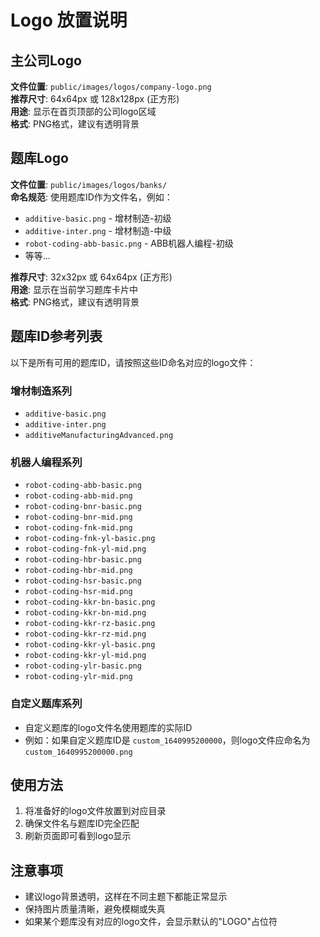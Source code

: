 # Logo 放置说明

## 主公司Logo
**文件位置**: `public/images/logos/company-logo.png`  
**推荐尺寸**: 64x64px 或 128x128px (正方形)  
**用途**: 显示在首页顶部的公司logo区域  
**格式**: PNG格式，建议有透明背景  

## 题库Logo
**文件位置**: `public/images/logos/banks/`  
**命名规范**: 使用题库ID作为文件名，例如：
- `additive-basic.png` - 增材制造-初级
- `additive-inter.png` - 增材制造-中级  
- `robot-coding-abb-basic.png` - ABB机器人编程-初级
- 等等...

**推荐尺寸**: 32x32px 或 64x64px (正方形)  
**用途**: 显示在当前学习题库卡片中  
**格式**: PNG格式，建议有透明背景  

## 题库ID参考列表
以下是所有可用的题库ID，请按照这些ID命名对应的logo文件：

### 增材制造系列
- `additive-basic.png`
- `additive-inter.png` 
- `additiveManufacturingAdvanced.png`

### 机器人编程系列
- `robot-coding-abb-basic.png`
- `robot-coding-abb-mid.png`
- `robot-coding-bnr-basic.png`
- `robot-coding-bnr-mid.png`
- `robot-coding-fnk-mid.png`
- `robot-coding-fnk-yl-basic.png`
- `robot-coding-fnk-yl-mid.png`
- `robot-coding-hbr-basic.png`
- `robot-coding-hbr-mid.png`
- `robot-coding-hsr-basic.png`
- `robot-coding-hsr-mid.png`
- `robot-coding-kkr-bn-basic.png`
- `robot-coding-kkr-bn-mid.png`
- `robot-coding-kkr-rz-basic.png`
- `robot-coding-kkr-rz-mid.png`
- `robot-coding-kkr-yl-basic.png`
- `robot-coding-kkr-yl-mid.png`
- `robot-coding-ylr-basic.png`
- `robot-coding-ylr-mid.png`

### 自定义题库系列
- 自定义题库的logo文件名使用题库的实际ID
- 例如：如果自定义题库ID是 `custom_1640995200000`，则logo文件应命名为 `custom_1640995200000.png`

## 使用方法
1. 将准备好的logo文件放置到对应目录
2. 确保文件名与题库ID完全匹配
3. 刷新页面即可看到logo显示

## 注意事项
- 建议logo背景透明，这样在不同主题下都能正常显示
- 保持图片质量清晰，避免模糊或失真
- 如果某个题库没有对应的logo文件，会显示默认的"LOGO"占位符